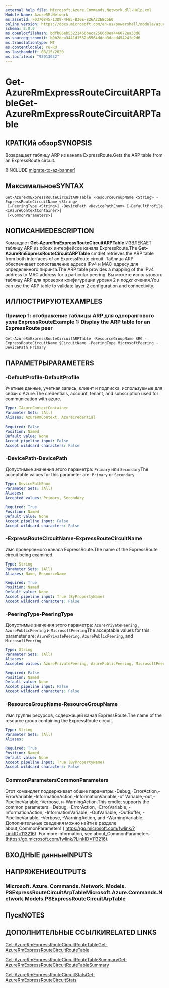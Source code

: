 ```yaml
---
external help file: Microsoft.Azure.Commands.Network.dll-Help.xml
Module Name: AzureRM.Network
ms.assetid: F0370845-13D9-4FB5-B30E-826A22EBC5E0
online version: https://docs.microsoft.com/en-us/powershell/module/azurerm.network/get-azurermexpressroutecircuitarptable
schema: 2.0.0
ms.openlocfilehash: bdfb86eb53221466beca2566d8ea446072ea33d6
ms.sourcegitcommit: b9b2dea3441d1532a5564ddca3dced45424fe2d6
ms.translationtype: MT
ms.contentlocale: ru-RU
ms.lasthandoff: 08/15/2020
ms.locfileid: "93913632"
---
```

# <span data-ttu-id="b473d-101">Get-AzureRmExpressRouteCircuitARPTable</span><span class="sxs-lookup"><span data-stu-id="b473d-101">Get-AzureRmExpressRouteCircuitARPTable</span></span>

## <span data-ttu-id="b473d-102">КРАТКИй обзор</span><span class="sxs-lookup"><span data-stu-id="b473d-102">SYNOPSIS</span></span>
<span data-ttu-id="b473d-103">Возвращает таблицу ARP из канала ExpressRoute.</span><span class="sxs-lookup"><span data-stu-id="b473d-103">Gets the ARP table from an ExpressRoute circuit.</span></span>

[!INCLUDE [migrate-to-az-banner](../../includes/migrate-to-az-banner.md)]

## <span data-ttu-id="b473d-104">Максимальное</span><span class="sxs-lookup"><span data-stu-id="b473d-104">SYNTAX</span></span>

```
Get-AzureRmExpressRouteCircuitARPTable -ResourceGroupName <String> -ExpressRouteCircuitName <String>
 [-PeeringType <String>] -DevicePath <DevicePathEnum> [-DefaultProfile <IAzureContextContainer>]
 [<CommonParameters>]
```

## <span data-ttu-id="b473d-105">NОПИСАНИЕ</span><span class="sxs-lookup"><span data-stu-id="b473d-105">DESCRIPTION</span></span>
<span data-ttu-id="b473d-106">Командлет **Get-AzureRmExpressRouteCircuitARPTable** ИЗВЛЕКАЕТ таблицу ARP из обоих интерфейсов канала ExpressRoute.</span><span class="sxs-lookup"><span data-stu-id="b473d-106">The **Get-AzureRmExpressRouteCircuitARPTable** cmdlet retrieves the ARP table from both interfaces of an ExpressRoute circuit.</span></span> <span data-ttu-id="b473d-107">Таблица ARP обеспечивает сопоставление адреса IPv4 и MAC-адресу для определенного пиринга.</span><span class="sxs-lookup"><span data-stu-id="b473d-107">The ARP table provides a mapping of the IPv4 address to MAC address for a particular peering.</span></span> <span data-ttu-id="b473d-108">Вы можете использовать таблицу ARP для проверки конфигурации уровня 2 и подключения.</span><span class="sxs-lookup"><span data-stu-id="b473d-108">You can use the ARP table to validate layer 2 configuration and connectivity.</span></span>

## <span data-ttu-id="b473d-109">ИЛЛЮСТРИРУЮТ</span><span class="sxs-lookup"><span data-stu-id="b473d-109">EXAMPLES</span></span>

### <span data-ttu-id="b473d-110">Пример 1: отображение таблицы ARP для однорангового узла ExpressRoute</span><span class="sxs-lookup"><span data-stu-id="b473d-110">Example 1: Display the ARP table for an ExpressRoute peer</span></span>
```
Get-AzureRmExpressRouteCircuitARPTable -ResourceGroupName $RG -ExpressRouteCircuitName $CircuitName -PeeringType MicrosoftPeering -DevicePath Primary
```

## <span data-ttu-id="b473d-111">ПАРАМЕТРЫ</span><span class="sxs-lookup"><span data-stu-id="b473d-111">PARAMETERS</span></span>

### <span data-ttu-id="b473d-112">-DefaultProfile</span><span class="sxs-lookup"><span data-stu-id="b473d-112">-DefaultProfile</span></span>
<span data-ttu-id="b473d-113">Учетные данные, учетная запись, клиент и подписка, используемые для связи с Azure.</span><span class="sxs-lookup"><span data-stu-id="b473d-113">The credentials, account, tenant, and subscription used for communication with azure.</span></span>

```yaml
Type: IAzureContextContainer
Parameter Sets: (All)
Aliases: AzureRmContext, AzureCredential

Required: False
Position: Named
Default value: None
Accept pipeline input: False
Accept wildcard characters: False
```

### <span data-ttu-id="b473d-114">-DevicePath</span><span class="sxs-lookup"><span data-stu-id="b473d-114">-DevicePath</span></span>
<span data-ttu-id="b473d-115">Допустимые значения этого параметра: `Primary` или `Secondary`</span><span class="sxs-lookup"><span data-stu-id="b473d-115">The acceptable values for this parameter are: `Primary` or `Secondary`</span></span>

```yaml
Type: DevicePathEnum
Parameter Sets: (All)
Aliases: 
Accepted values: Primary, Secondary

Required: True
Position: Named
Default value: None
Accept pipeline input: False
Accept wildcard characters: False
```

### <span data-ttu-id="b473d-116">-ExpressRouteCircuitName</span><span class="sxs-lookup"><span data-stu-id="b473d-116">-ExpressRouteCircuitName</span></span>
<span data-ttu-id="b473d-117">Имя проверяемого канала ExpressRoute.</span><span class="sxs-lookup"><span data-stu-id="b473d-117">The name of the ExpressRoute circuit being examined.</span></span>

```yaml
Type: String
Parameter Sets: (All)
Aliases: Name, ResourceName

Required: True
Position: Named
Default value: None
Accept pipeline input: True (ByPropertyName)
Accept wildcard characters: False
```

### <span data-ttu-id="b473d-118">-PeeringType</span><span class="sxs-lookup"><span data-stu-id="b473d-118">-PeeringType</span></span>
<span data-ttu-id="b473d-119">Допустимые значения этого параметра: `AzurePrivatePeering` , `AzurePublicPeering` и `MicrosoftPeering`</span><span class="sxs-lookup"><span data-stu-id="b473d-119">The acceptable values for this parameter are: `AzurePrivatePeering`, `AzurePublicPeering`, and `MicrosoftPeering`</span></span>

```yaml
Type: String
Parameter Sets: (All)
Aliases: 
Accepted values: AzurePrivatePeering, AzurePublicPeering, MicrosoftPeering

Required: False
Position: Named
Default value: None
Accept pipeline input: False
Accept wildcard characters: False
```

### <span data-ttu-id="b473d-120">-ResourceGroupName</span><span class="sxs-lookup"><span data-stu-id="b473d-120">-ResourceGroupName</span></span>
<span data-ttu-id="b473d-121">Имя группы ресурсов, содержащей канал ExpressRoute.</span><span class="sxs-lookup"><span data-stu-id="b473d-121">The name of the resource group containing the ExpressRoute circuit.</span></span>

```yaml
Type: String
Parameter Sets: (All)
Aliases: 

Required: True
Position: Named
Default value: None
Accept pipeline input: True (ByPropertyName)
Accept wildcard characters: False
```

### <span data-ttu-id="b473d-122">CommonParameters</span><span class="sxs-lookup"><span data-stu-id="b473d-122">CommonParameters</span></span>
<span data-ttu-id="b473d-123">Этот командлет поддерживает общие параметры:-Debug,-ErrorAction,-ErrorVariable,-InformationAction,-InformationVariable,-of Variable,-out,-PipelineVariable,-Verbose, и-WarningAction.</span><span class="sxs-lookup"><span data-stu-id="b473d-123">This cmdlet supports the common parameters: -Debug, -ErrorAction, -ErrorVariable, -InformationAction, -InformationVariable, -OutVariable, -OutBuffer, -PipelineVariable, -Verbose, -WarningAction, and -WarningVariable.</span></span> <span data-ttu-id="b473d-124">Дополнительные сведения можно найти в разделе about_CommonParameters ( https://go.microsoft.com/fwlink/?LinkID=113216) .</span><span class="sxs-lookup"><span data-stu-id="b473d-124">For more information, see about_CommonParameters (https://go.microsoft.com/fwlink/?LinkID=113216).</span></span>

## <span data-ttu-id="b473d-125">ВХОДНЫЕ данные</span><span class="sxs-lookup"><span data-stu-id="b473d-125">INPUTS</span></span>

## <span data-ttu-id="b473d-126">НАПРЯЖЕНИЕ</span><span class="sxs-lookup"><span data-stu-id="b473d-126">OUTPUTS</span></span>

### <span data-ttu-id="b473d-127">Microsoft. Azure. Commands. Network. Models. PSExpressRouteCircuitArpTable</span><span class="sxs-lookup"><span data-stu-id="b473d-127">Microsoft.Azure.Commands.Network.Models.PSExpressRouteCircuitArpTable</span></span>

## <span data-ttu-id="b473d-128">Пуск</span><span class="sxs-lookup"><span data-stu-id="b473d-128">NOTES</span></span>

## <span data-ttu-id="b473d-129">ДОПОЛНИТЕЛЬНЫЕ ССЫЛКИ</span><span class="sxs-lookup"><span data-stu-id="b473d-129">RELATED LINKS</span></span>

[<span data-ttu-id="b473d-130">Get-AzureRmExpressRouteCircuitRouteTable</span><span class="sxs-lookup"><span data-stu-id="b473d-130">Get-AzureRmExpressRouteCircuitRouteTable</span></span>](Get-AzureRmExpressRouteCircuitRouteTable.md)

[<span data-ttu-id="b473d-131">Get-AzureRmExpressRouteCircuitRouteTableSummary</span><span class="sxs-lookup"><span data-stu-id="b473d-131">Get-AzureRmExpressRouteCircuitRouteTableSummary</span></span>](Get-AzureRmExpressRouteCircuitRouteTableSummary.md)

[<span data-ttu-id="b473d-132">Get-AzureRmExpressRouteCircuitStats</span><span class="sxs-lookup"><span data-stu-id="b473d-132">Get-AzureRmExpressRouteCircuitStats</span></span>](Get-AzureRmExpressRouteCircuitStats.md)
